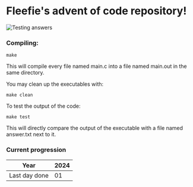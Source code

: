 # Fleefie's advent of code repository!

![Testing answers](https://github.com/fleefie/advent-of-code/actions/workflows/c-cpp.yml/badge.svg)

### Compiling:

    make

This will compile every file named main.c into a file named main.out in
the same directory.

You may clean up the executables with:

    make clean

To test the output of the code:

    make test

This will directly compare the output of the executable with a file named
answer.txt next to it.

### Current progression

| Year          | 2024 |
|---------------|------|
| Last day done | 01   |